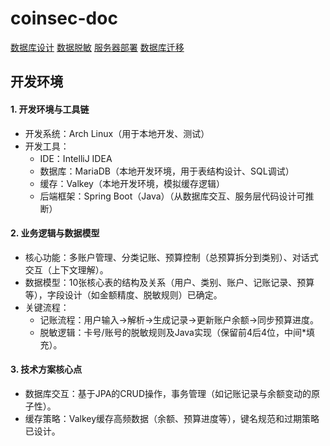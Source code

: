# coinsec-doc

[数据库设计](数据库设计/README.md)
[数据脱敏](数据脱敏/README.md)
[服务器部署](部署.md)
[数据库迁移](数据库迁移.md)

## 开发环境
#### 1. **开发环境与工具链**
- 开发系统：Arch Linux（用于本地开发、测试）  
- 开发工具：
  - IDE：IntelliJ IDEA  
  - 数据库：MariaDB（本地开发环境，用于表结构设计、SQL调试）  
  - 缓存：Valkey（本地开发环境，模拟缓存逻辑）  
  - 后端框架：Spring Boot（Java）（从数据库交互、服务层代码设计可推断）  


#### 2. **业务逻辑与数据模型**
- 核心功能：多账户管理、分类记账、预算控制（总预算拆分到类别）、对话式交互（上下文理解）。  
- 数据模型：10张核心表的结构及关系（用户、类别、账户、记账记录、预算等），字段设计（如金额精度、脱敏规则）已确定。  
- 关键流程：  
  - 记账流程：用户输入→解析→生成记录→更新账户余额→同步预算进度。  
  - 脱敏逻辑：卡号/账号的脱敏规则及Java实现（保留前4后4位，中间*填充）。  


#### 3. **技术方案核心点**
- 数据库交互：基于JPA的CRUD操作，事务管理（如记账记录与余额变动的原子性）。  
- 缓存策略：Valkey缓存高频数据（余额、预算进度等），键名规范和过期策略已设计。  